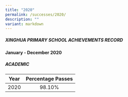 ```yaml
---
title: "2020"
permalink: /successes/2020/
description: ""
variant: markdown
---
```

##### XINGHUA PRIMARY SCHOOL ACHIEVEMENTS RECORD


**January - December 2020**




##### ACADEMIC

| Year | Percentage Passes |
|:----:|:-----------------:|
| 2020 |      98.10%       |